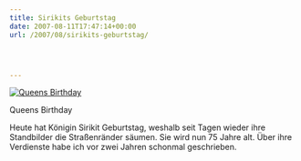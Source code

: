 ```yaml
---
title: Sirikits Geburtstag
date: 2007-08-11T17:47:14+00:00
url: /2007/08/sirikits-geburtstag/




---
```

<div class="flickr">
  <a href="http://www.flickr.com/photos/schreibblogade/1089961905/" title="Queens Birthday"><img src="//farm2.static.flickr.com/1295/1089961905_e60f6433dc.jpg" alt="Queens Birthday" /></a></p>

  <p>
    Queens Birthday
  </p>
</div>

Heute hat Königin Sirikit Geburtstag, weshalb seit Tagen wieder ihre Standbilder die Straßenränder säumen. Sie wird nun 75 Jahre alt. Über ihre Verdienste habe ich vor zwei Jahren schonmal geschrieben.
